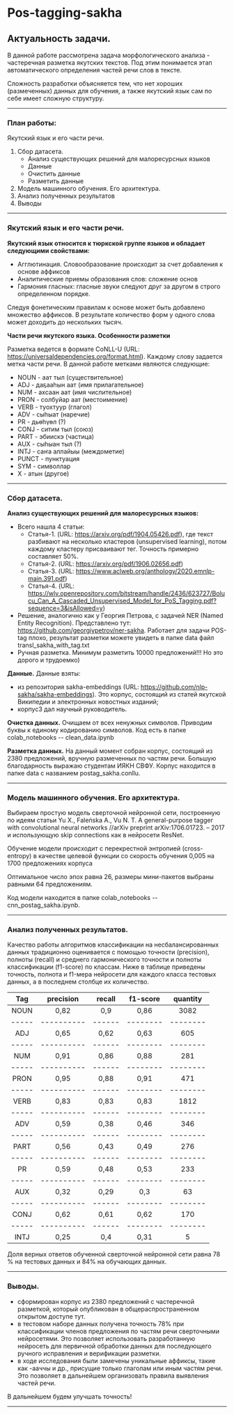 # Pos-tagging-sakha
## Актуальность задачи.
В данной работе рассмотрена задача морфологического анализа - частеречная разметка якутских текстов. Под этим понимается этап автоматического определения частей речи слов в тексте.

Сложность разработки объясняется тем, что нет хороших (размеченных) данных для обучения, а также якутский язык сам по себе имеет сложную структуру.
___
### План работы:
Якутский язык и его части речи.
1. Сбор датасета.
    * Анализ существующих решений для малоресурсных языков
    * Данные 
    * Очистить данные
    * Разметить данные
2. Модель машинного обучения. Его архитектура.
3. Анализ полученных результатов
4. Выводы
___
### Якутский язык и его части речи.
__Якутский язык относится к тюркской группе языков и обладает следующими свойствами:__
* Агглютинация. Словообразование происходит за счет добавления к основе аффиксов
* Аналитические приемы образования слов: сложение основ
* Гармония гласных: гласные звуки следуют друг за другом в строго определенном порядке.

Следуя фонетическим правилам к основе может быть добавлено множество аффиксов. В результате количество форм у одного слова может доходить до нескольких тысяч.

__Части речи якутского языка. Особенности разметки__

Разметка ведется в формате CoNLL-U (URL: https://universaldependencies.org/format.html). Каждому слову задается метка части речи. В данной работе метками являются следующие:
*	NOUN - аат тыл (существительное)
*	ADJ - даҕааһын аат (имя прилагательное)
*	NUM - ахсаан аат (имя числительное)
*	PRON - солбуйар аат (местоимение)
*	VERB - туохтуур (глагол) 
*	ADV - сыһыат (наречие) 
*	PR - дьөһүөл (?)
*	CONJ - ситим тыл (союз) 
*	PART - эбиискэ (частица)
*  AUX - сыһыан тыл (?) 
*	INTJ - саҥа аллайыы (междометие) 
*	PUNCT - пунктуация 
*  SYM - символлар
*  X - атын (другое)
___
### Сбор датасета.
__Анализ существующих решений для малоресурсных языков:__
 * Всего нашла 4 статьи:
   * Статья-1. (URL: https://arxiv.org/pdf/1904.05426.pdf), где текст разбивают на несколько кластеров (unsupervised learning), потом каждому кластеру присваивают тег. Точность примерно составляет 50%.
   * Статья-2. (URL: https://arxiv.org/pdf/1906.02656.pdf)
   * Статья-3. (URL: https://www.aclweb.org/anthology/2020.emnlp-main.391.pdf)
   * Статья-4. (URL: https://wlv.openrepository.com/bitstream/handle/2436/623727/Bolucu_Can_A_Cascaded_Unsupervised_Model_for_PoS_Tagging.pdf?sequence=3&isAllowed=y)
 * Решение, аналогично как у Георгия Петрова, с задачей NER (Named Entity Recognition). Представлено тут: https://github.com/georgiypetrov/ner-sakha. Работает для задачи POS-tag плохо, результат разметки можете увидеть в папке data файл transl_sakha_with_tag.txt
 * Ручная разметка. Минимум разметить 10000 предложений!!! Но это дорого и трудоемко)
 
__Данные.__
Данные взяты:
 * из репозитория sakha-embeddings (URL: https://github.com/nlp-sakha/sakha-embeddings). Это корпус, состоящий из статей якутской Википедии и электронных новостных изданий;
 * корпус3 дал научный руководитель. 
 
__Очистка данных.__
Очищаем от всех ненужных символов. Приводим буквы к единому кодированию символов. Код есть в папке colab_notebooks -- clean_data.ipynb

__Разметка данных.__
На данный момент собран корпус, состоящий из 2380 предложений, вручную размеченных по частям речи. Большую благодарность выражаю студентам ИЯКН СВФУ. Корпус находится в папке data с названием postag_sakha.conllu.
___
### Модель машинного обучения. Его архитектура.

Выбираем простую модель сверточной нейронной сети, построенную по идеям статьи Yu X., Faleńska A., Vu N. T. A general-purpose tagger with convolutional neural networks //arXiv preprint arXiv:1706.01723. – 2017 и использующую skip connections как в нейросети ResNet.

Обучение модели происходит с перекрестной энтропией (cross-entropy) в качестве целевой функции со скорость обучения 0,005 на 1700 предложениях корпуса

Оптимальное число эпох равна 26, размеры мини-пакетов выбраны равными 64 предложениям.

Код модели находится в папке colab_notebooks -- cnn_postag_sakha.ipynb.
___
### Анализ полученных результатов.
Качество работы алгоритмов классификации на несбалансированных данных традиционно оценивается с помощью точности (precision), полноты (recall) и среднего гармонического точности и полноты классификации (f1-score) по классам. Ниже в таблице приведены точность, полнота и f1-мера нейросети для каждого класса тестовых данных, а в последнем столбце их количество.

|  Tag  | precision  | recall | f1-score | quantity |
| :---: | :---: | :---: | :---: | :---: |
| NOUN  |  0,82      |  0,9   |   0,86   |  3082    |
| ----- | ---------- | ------ | -------- | -------- |
| ADJ   |  0,65      |  0,62  |   0,63   |   605    |
| ----- | ---------- | ------ | -------- | -------- |
| NUM   |  0,91      |  0,86  |   0,88   |   281    |
| ----- | ---------- | ------ | -------- | -------- |
| PRON  |  0,95      |  0,88  |   0,91   |   471    |
| ----- | ---------- | ------ | -------- | -------- |
| VERB  |  0,83      |  0,83  |   0,83   |   1812   |
| ----- | ---------- | ------ | -------- | -------- |
| ADV   |  0,59      |  0,38  |   0,46   |   346    |
| ----- | ---------- | ------ | -------- | -------- |
| PART  |  0,56      |  0,43  |   0,49   |   276    |
| ----- | ---------- | ------ | -------- | -------- |
| PR    |  0,59      |  0,48  |   0,53   |   233    |
| ----- | ---------- | ------ | -------- | -------- |
| AUX   |  0,32      |  0,29  |   0,3    |    63    |
| ----- | ---------- | ------ | -------- | -------- |
| CONJ  |  0,62      |  0,61  |   0,62   |   170    |
| ----- | ---------- | ------ | -------- | -------- |
| INTJ  |  0,25      |  0,4   |   0,31   |    5     |

Доля верных ответов обученной сверточной нейронной сети равна 78 % на тестовых данных и 84% на обучающих данных. 
___
### Выводы.

* сформирован корпус из 2380 предложений с частеречной разметкой, который опубликован в общераспространенном открытом доступе тут.
* в тестовом наборе данных получена точность 78% при классификации членов предложения по частям речи сверточными нейросетями. Это позволяет использовать разработанную нейросеть для первичной обработки данных для последующего ручного исправления и верификации разметки.
* в ходе исследования были замечены уникальные аффиксы, такие как -ааччы и др., присущие только глаголам или иным частям речи. Это позволяет в дальнейшем организовать правила выявления частей речи.

В дальнейшем будем улучшать точность!
___
